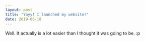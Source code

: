 ```yaml
---
layout: post
title: "Yayy! I launched my website!"
date: 2019-06-18
---
```


Well.  It actually is a lot easier than I thought it was going to be. :p
